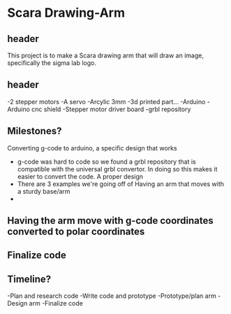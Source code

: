 # Scara Drawing-Arm

## header

This project is to make a Scara drawing arm that will draw an image, specifically the sigma lab logo. 


## header

-2 stepper motors
-A servo 
-Arcylic 3mm
-3d printed part...
-Arduino
-Arduino cnc shield
-Stepper motor driver board
-grbl repository



## Milestones?

Converting g-code to arduino, a specific design that works
- g-code was hard to code so we found a grbl repository that is compatible with the universal grbl convertor. In doing so this makes it easier to convert the code.
A proper design 
- There are 3 examples we're going off of
Having an arm that moves with a sturdy base/arm
-
Having the arm move with g-code coordinates converted to polar coordinates
-
Finalize code
-



## Timeline?

-Plan and research code
-Write code and prototype
-Prototype/plan arm
-Design arm
-Finalize code


